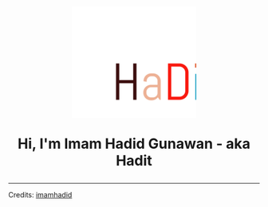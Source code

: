 <!-- Header -->
<h1 align="center">
  <img src="https://raw.githubusercontent.com/imamhadid/imamhadid/master/asset/hadit.svg" width="250">
  <br>
  
  Hi, I'm Imam Hadid Gunawan - aka Hadit
</h1>

---

Credits: [imamhadid](https://github.com/imamhadid)

